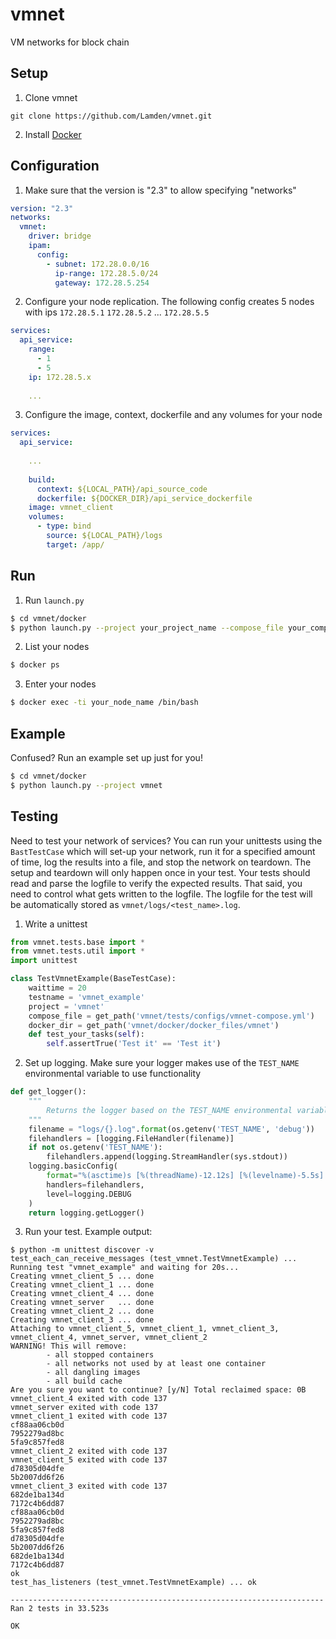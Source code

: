 # vmnet
VM networks for block chain

## Setup

1. Clone vmnet
```
git clone https://github.com/Lamden/vmnet.git
```

2. Install [Docker](https://docs.docker.com/install/#desktop)

## Configuration

1. Make sure that the version is "2.3" to allow specifying "networks"

```yaml
version: "2.3"
networks:
  vmnet:
    driver: bridge
    ipam:
      config:
        - subnet: 172.28.0.0/16
          ip-range: 172.28.5.0/24
          gateway: 172.28.5.254
```

2. Configure your node replication. The following config creates 5 nodes with ips `172.28.5.1` `172.28.5.2` ... `172.28.5.5`

```yaml
services:
  api_service:
    range:
      - 1
      - 5
    ip: 172.28.5.x
    
    ...

```

3. Configure the image, context, dockerfile and any volumes for your node
```yaml
services:
  api_service:
  
    ...
    
    build:
      context: ${LOCAL_PATH}/api_source_code
      dockerfile: ${DOCKER_DIR}/api_service_dockerfile
    image: vmnet_client
    volumes:
      - type: bind
        source: ${LOCAL_PATH}/logs
        target: /app/

```

## Run
1. Run `launch.py`
```bash
$ cd vmnet/docker
$ python launch.py --project your_project_name --compose_file your_compose_file.yml --docker_dir your_docker_dir
```
2. List your nodes
```bash
$ docker ps
```
3. Enter your nodes
```bash
$ docker exec -ti your_node_name /bin/bash
```

## Example
Confused? Run an example set up just for you!
```bash
$ cd vmnet/docker
$ python launch.py --project vmnet
```

## Testing
Need to test your network of services? You can run your unittests using the `BastTestCase` which will set-up your network, run it for a specified amount of time, log the results into a file, and stop the network on teardown. The setup and teardown will only happen once in your test. Your tests should read and parse the logfile to verify the expected results. That said, you need to control what gets written to the logfile. The logfile for the test will be automatically stored as `vmnet/logs/<test_name>.log`.

1. Write a unittest
```python
from vmnet.tests.base import *
from vmnet.tests.util import *
import unittest

class TestVmnetExample(BaseTestCase):
    waittime = 20
    testname = 'vmnet_example'
    project = 'vmnet'
    compose_file = get_path('vmnet/tests/configs/vmnet-compose.yml')
    docker_dir = get_path('vmnet/docker/docker_files/vmnet')
    def test_your_tasks(self):
        self.assertTrue('Test it' == 'Test it')
```

2. Set up logging. Make sure your logger makes use of the `TEST_NAME` environmental variable to use functionality
```python
def get_logger():
    """
        Returns the logger based on the TEST_NAME environmental variable
    """
    filename = "logs/{}.log".format(os.getenv('TEST_NAME', 'debug'))
    filehandlers = [logging.FileHandler(filename)]
    if not os.getenv('TEST_NAME'):
        filehandlers.append(logging.StreamHandler(sys.stdout))
    logging.basicConfig(
        format="%(asctime)s [%(threadName)-12.12s] [%(levelname)-5.5s]  %(message)s",
        handlers=filehandlers,
        level=logging.DEBUG
    )
    return logging.getLogger()
```

3. Run your test. Example output:
```console
$ python -m unittest discover -v
test_each_can_receive_messages (test_vmnet.TestVmnetExample) ... Running test "vmnet_example" and waiting for 20s...
Creating vmnet_client_5 ... done
Creating vmnet_client_1 ... done
Creating vmnet_client_4 ... done
Creating vmnet_server   ... done
Creating vmnet_client_2 ... done
Creating vmnet_client_3 ... done
Attaching to vmnet_client_5, vmnet_client_1, vmnet_client_3, vmnet_client_4, vmnet_server, vmnet_client_2
WARNING! This will remove:
        - all stopped containers
        - all networks not used by at least one container
        - all dangling images
        - all build cache
Are you sure you want to continue? [y/N] Total reclaimed space: 0B
vmnet_client_4 exited with code 137
vmnet_server exited with code 137
vmnet_client_1 exited with code 137
cf88aa06cb0d
7952279ad8bc
5fa9c857fed8
vmnet_client_2 exited with code 137
vmnet_client_5 exited with code 137
d78305d04dfe
5b2007dd6f26
vmnet_client_3 exited with code 137
682de1ba134d
7172c4b6dd87
cf88aa06cb0d
7952279ad8bc
5fa9c857fed8
d78305d04dfe
5b2007dd6f26
682de1ba134d
7172c4b6dd87
ok
test_has_listeners (test_vmnet.TestVmnetExample) ... ok

----------------------------------------------------------------------
Ran 2 tests in 33.523s

OK

```


